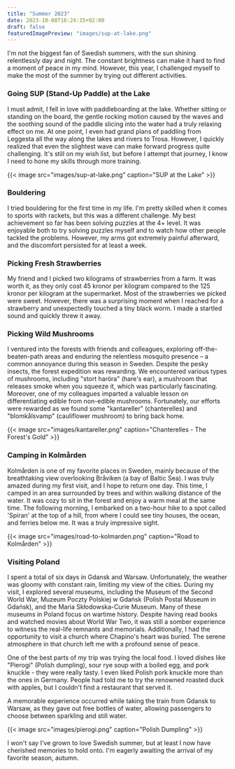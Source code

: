 ```yaml
---
title: "Summer 2023"
date: 2023-10-08T16:24:15+02:00
draft: false
featuredImagePreview: "images/sup-at-lake.png"
---
```


I'm not the biggest fan of Swedish summers, with the sun shining relentlessly day and night. The constant brightness can make it hard to find a moment of peace in my mind. However, this year, I challenged myself to make the most of the summer by trying out different activities.

### Going SUP (Stand-Up Paddle) at the Lake
I must admit, I fell in love with paddleboarding at the lake. Whether sitting or standing on the board, the gentle rocking motion caused by the waves and the soothing sound of the paddle slicing into the water had a truly relaxing effect on me. At one point, I even had grand plans of paddling from Leggesta all the way along the lakes and rivers to Trosa. However, I quickly realized that even the slightest wave can make forward progress quite challenging. It's still on my wish list, but before I attempt that journey, I know I need to hone my skills through more training.

{{< image src="images/sup-at-lake.png" caption="SUP at the Lake" >}}

### Bouldering 
I tried bouldering for the first time in my life. I'm pretty skilled when it comes to sports with rackets, but this was a different challenge. My best achievement so far has been solving puzzles at the 4+ level. It was enjoyable both to try solving puzzles myself and to watch how other people tackled the problems. However, my arms got extremely painful afterward, and the discomfort persisted for at least a week.

### Picking Fresh Strawberries
My friend and I picked two kilograms of strawberries from a farm. It was worth it, as they only cost 45 kronor per kilogram compared to the 125 kronor per kilogram at the supermarket. Most of the strawberries we picked were sweet. However, there was a surprising moment when I reached for a strawberry and unexpectedly touched a tiny black worm. I made a startled sound and quickly threw it away.

### Picking Wild Mushrooms
I ventured into the forests with friends and colleagues, exploring off-the-beaten-path areas and enduring the relentless mosquito presence – a common annoyance during this season in Sweden. Despite the pesky insects, the forest expedition was rewarding. We encountered various types of mushrooms, including "stort haröra" (hare's ear), a mushroom that releases smoke when you squeeze it, which was particularly fascinating. Moreover, one of my colleagues imparted a valuable lesson on differentiating edible from non-edible mushrooms. Fortunately, our efforts were rewarded as we found some "kantareller" (chanterelles) and "blomkålsvamp" (cauliflower mushroom) to bring back home.

{{< image src="images/kantareller.png" caption="Chanterelles - The Forest's Gold" >}}

### Camping in Kolmården
Kolmården is one of my favorite places in Sweden, mainly because of the breathtaking view overlooking Bråviken (a bay of Baltic Sea). I was truly amazed during my first visit, and I hope to return one day. This time, I camped in an area surrounded by trees and within walking distance of the water. It was cozy to sit in the forest and enjoy a warm meal at the same time. The following morning, I embarked on a two-hour hike to a spot called 'Spiran' at the top of a hill, from where I could see tiny houses, the ocean, and ferries below me. It was a truly impressive sight.

{{< image src="images/road-to-kolmarden.png" caption="Road to Kolmården" >}}


### Visiting Poland
I spent a total of six days in Gdansk and Warsaw. Unfortunately, the weather was gloomy with constant rain, limiting my view of the cities. During my visit, I explored several museums, including the Museum of the Second World War, Muzeum Poczty Polskiej w Gdańsk (Polish Postal Museum in Gdańsk), and the Maria Skłodowska-Curie Museum. Many of these museums in Poland focus on wartime history. Despite having read books and watched movies about World War Two, it was still a somber experience to witness the real-life remnants and memorials. Additionally, I had the opportunity to visit a church where Chapino's heart was buried. The serene atmosphere in that church left me with a profound sense of peace.

One of the best parts of my trip was trying the local food. I loved dishes like "Pierogi" (Polish dumpling), sour rye soup with a boiled egg, and pork knuckle - they were really tasty. I even liked Polish pork knuckle more than the ones in Germany. People had told me to try the renowned roasted duck with apples, but I couldn't find a restaurant that served it.

A memorable experience occurred while taking the train from Gdansk to Warsaw, as they gave out free bottles of water, allowing passengers to choose between sparkling and still water.

{{< image src="images/pierogi.png" caption="Polish Dumpling" >}}


I won't say I've grown to love Swedish summer, but at least I now have cherished memories to hold onto. I'm eagerly awaiting the arrival of my favorite season, autumn.
